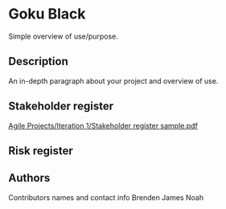 # Goku Black

Simple overview of use/purpose.

## Description

An in-depth paragraph about your project and overview of use.

## Stakeholder register
[Agile Projects/Iteration 1/Stakeholder register sample.pdf](https://github.com/HARKEB/Black-Goku/blob/main/Agile%20Projects/Iteration%201/Stakeholder%20register%20sample.pdf)
## Risk register
## 

## Authors

Contributors names and contact info
Brenden
James
Noah
